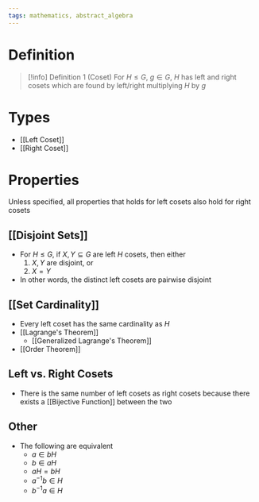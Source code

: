 ```yaml
---
tags: mathematics, abstract_algebra
---
```


# Definition

> [!info] Definition 1 (Coset)
> For $H \leq G$, $g \in G$, $H$ has left and right cosets which are found by left/right multiplying $H$ by $g$

# Types
- [[Left Coset]]
- [[Right Coset]]

# Properties

Unless specified, all properties that holds for left cosets also hold for right cosets

## [[Disjoint Sets]]
- For $H \leq G$, if $X, Y \subseteq G$ are left $H$ cosets, then either 
	1) $X, Y$ are disjoint, or
	2) $X = Y$
- In other words, the distinct left cosets are pairwise disjoint

## [[Set Cardinality]]
- Every left coset has the same cardinality as $H$
- [[Lagrange's Theorem]]
	- [[Generalized Lagrange's Theorem]]
- [[Order Theorem]]

## Left vs. Right Cosets
- There is the same number of left cosets as right cosets because there exists a [[Bijective Function]] between the two

## Other
- The following are equivalent
	- $a \in bH$
	- $b \in aH$
	- $aH = bH$
	- $a^{-1}b \in H$
	- $b^{-1}a \in H$
